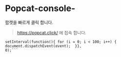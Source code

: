 # Popcat-console-
팝캣을 빠르게 클릭 합니다.
> https://popcat.click/ 에 접속 합니다.

```var event = new KeyboardEvent('keydown', {	key: 'g',	ctrlKey: true});
setInterval(function(){	for (i = 0; i < 100; i++) {		document.dispatchEvent(event);	}}, 
0);```
